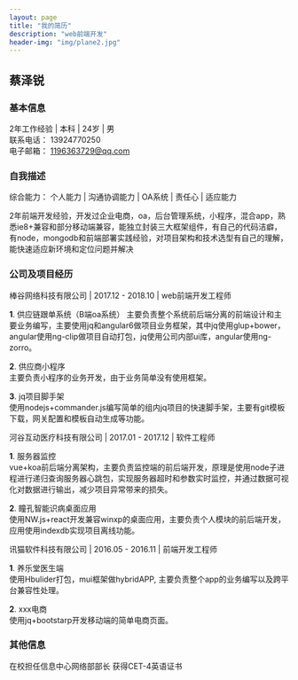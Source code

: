 ```yaml
---
layout: page
title: "我的简历"
description: "web前端开发"
header-img: "img/plane2.jpg"
---
```


## 蔡泽锐

### 基本信息
2年工作经验 | 本科 | 24岁 | 男  
联系电话： 13924770250  
电子邮箱： 1196363729@qq.com

### 自我描述
综合能力： 个人能力 | 沟通协调能力 | OA系统 | 责任心 | 适应能力  

2年前端开发经验，开发过企业电商，oa，后台管理系统，小程序，混合app，熟悉ie8+兼容和部分移动端兼容，能独立封装三大框架组件，有自己的代码洁癖，有node，mongodb和前端部署实践经验，对项目架构和技术选型有自己的理解，能快速适应新环境和定位问题并解决


### 公司及项目经历

棒谷网络科技有限公司 | 2017.12 - 2018.10 | web前端开发工程师 

**1**. 供应链跟单系统（B端oa系统）
主要负责整个系统前后端分离的前端设计和主要业务编写，主要使用jq和angular6做项目业务框架，其中jq使用glup+bower， angular使用ng-clip做项目自动打包，jq使用公司内部ui库，angular使用ng-zorro。

**2**. 供应商小程序  
主要负责小程序的业务开发，由于业务简单没有使用框架。 

**3**. jq项目脚手架  
使用nodejs+commander.js编写简单的组内jq项目的快速脚手架，主要有git模板下载，网关配置和模板自动生成等功能。

河谷互动医疗科技有限公司 | 2017.01 - 2017.12 | 软件工程师  

**1**. 服务器监控  
vue+koa前后端分离架构，主要负责监控端的前后端开发，原理是使用node子进程进行递归查询服务器心跳包，实现服务器超时和参数实时监控，并通过数据可视化对数据进行输出，减少项目异常带来的损失。

**2**. 瞳孔智能识病桌面应用  
使用NW.js+react开发兼容winxp的桌面应用，主要负责个人模块的前后端开发，应用使用indexdb实现项目离线功能。

讯猫软件科技有限公司 | 2016.05 - 2016.11 | 前端开发工程师 

**1**. 养乐堂医生端  
 使用Hbulider打包，mui框架做hybridAPP, 主要负责整个app的业务编写以及跨平台兼容性处理。

**2**. xxx电商  
 使用jq+bootstarp开发移动端的简单电商页面。

### 其他信息
在校担任信息中心网络部部长 获得CET-4英语证书